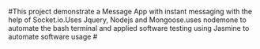 #This project demonstrate a Message App with instant messaging with the help of Socket.io.Uses Jquery, Nodejs and Mongoose.uses nodemone to automate the bash terminal and applied software testing using Jasmine to automate software usage #